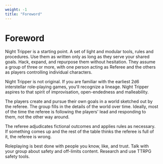 ```yaml
---
weight: -1
title: "Foreword"
---
```


# Foreword
Night Tripper is a starting point. A set of light and modular tools, rules and procedures. Use them as written only as long as they serve your shared goals. Hack, expand, and repurpose them without hesitation. They assume a group of three or more, with one person acting as Referee and the others as players controlling individual characters.

Night Tripper is not original. If you are familiar with the earliest 2d6 interstellar role-playing games, you'll recognize a lineage. Night Tripper aspires to that spirit of improvisation, open-endedness and malleability.

The players create and pursue their own goals in a world sketched out by the referee. The group fills in the details of the world over time. Ideally, most of the time the referee is following the players' lead and responding to them, not the other way around.

The referee adjudicates fictional outcomes and applies rules as necessary. If something comes up and the rest of the table thinks the referee is full of it, the referee is wrong.

Roleplaying is best done with people you know, like, and trust. Talk with your group about safety and off-limits content. Research and use TTRPG safety tools.